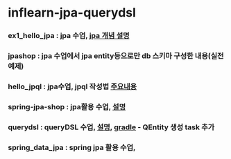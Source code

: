 # inflearn-jpa-querydsl

### ex1_hello_jpa : jpa 수업, [jpa 개념 설명](./ex1_hello_jpa/doc/description.md)
### jpashop : jpa 수업에서 jpa entity등으로만 db 스키마 구성한 내용(실전 예제)
### hello_jpql : jpa수업, jpql 작성법  [주요내용](./hello_jpql/src/main/java/hello/jpql/JpqlMain.java)
### spring-jpa-shop : jpa활용 수업, [설명](./spring-jpa-shop/doc/description.md)
### querydsl : queryDSL 수업, [설명](./querydsl/doc/description.md), [gradle](./querydsl/build.gradle) - QEntity 생성 task 추가 
### spring_data_jpa : spring jpa 활용 수업, 
